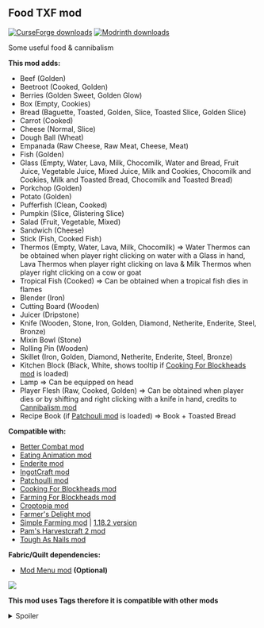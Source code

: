 <h2><strong>Food TXF mod</strong></h2>
<p><a href="https://www.curseforge.com/minecraft/mc-mods/food-txf"><img src="https://cf.way2muchnoise.eu/full_650569_downloads.svg?badge_style=flat" alt="CurseForge downloads" /></a> <a href="https://modrinth.com/mod/food-txf"><img src="https://img.shields.io/badge/dynamic/json?color=2d2d2d&amp;colorA=17b85a&amp;style=flat-square&amp;label=&amp;suffix= downloads&amp;query=downloads&amp;url=https://api.modrinth.com/v2/project/gHfCZDqf&amp;logo=modrinth&amp;logoColor=2d2d2d" alt="Modrinth downloads" /></a></p>

Some useful food & cannibalism

<strong>This mod adds:</strong>

- Beef (Golden)
- Beetroot (Cooked, Golden)
- Berries (Golden Sweet, Golden Glow)
- Box (Empty, Cookies)
- Bread (Baguette, Toasted, Golden, Slice, Toasted Slice, Golden Slice)
- Carrot (Cooked)
- Cheese (Normal, Slice)
- Dough Ball (Wheat)
- Empanada (Raw Cheese, Raw Meat, Cheese, Meat)
- Fish (Golden)
- Glass (Empty, Water, Lava, Milk, Chocomilk, Water and Bread, Fruit Juice, Vegetable Juice, Mixed Juice, Milk and Cookies, Chocomilk and Cookies, Milk and Toasted Bread, Chocomilk and Toasted Bread)
- Porkchop (Golden)
- Potato (Golden)
- Pufferfish (Clean, Cooked)
- Pumpkin (Slice, Glistering Slice)
- Salad (Fruit, Vegetable, Mixed)
- Sandwich (Cheese)
- Stick (Fish, Cooked Fish)
- Thermos (Empty, Water, Lava, Milk, Chocomilk) => Water Thermos can be obtained when player right clicking on water with a Glass in hand, Lava Thermos when player right clicking on lava & Milk Thermos when player right clicking on a cow or goat
- Tropical Fish (Cooked) => Can be obtained when a tropical fish dies in flames
- Blender (Iron)
- Cutting Board (Wooden)
- Juicer (Dripstone)
- Knife (Wooden, Stone, Iron, Golden, Diamond, Netherite, Enderite, Steel, Bronze)
- Mixin Bowl (Stone)
- Rolling Pin (Wooden)
- Skillet (Iron, Golden, Diamond, Netherite, Enderite, Steel, Bronze)
- Kitchen Block (Black, White, shows tooltip if <a href="https://www.curseforge.com/minecraft/mc-mods/cooking-for-blockheads" target="_blank">Cooking For Blockheads mod</a> is loaded)
- Lamp => Can be equipped on head
- Player Flesh (Raw, Cooked, Golden) => Can be obtained when player dies or by shifting and right clicking with a knife in hand, credits to <a href="https://www.curseforge.com/minecraft/mc-mods/cannibalism" target="_blank">Cannibalism mod</a>
- Recipe Book (if <a href="https://www.curseforge.com/minecraft/mc-mods/patchouli" target="_blank">Patchouli mod</a> is loaded) => Book + Toasted Bread

<strong>Compatible with:</strong>

- <a href="https://www.curseforge.com/minecraft/mc-mods/better-combat-by-daedelus" target="_blank">Better Combat mod</a>
- <a href="https://www.curseforge.com/minecraft/mc-mods/eating-animation-forge" target="_blank">Eating Animation mod</a>
- <a href="https://www.curseforge.com/minecraft/mc-mods/enderite-mod-for-forge" target="_blank">Enderite mod</a>
- <a href="https://www.curseforge.com/minecraft/mc-mods/ingotcraft" target="_blank">IngotCraft mod</a>
- <a href="https://www.curseforge.com/minecraft/mc-mods/patchouli" target="_blank">Patchoulli mod</a>
- <a href="https://www.curseforge.com/minecraft/mc-mods/cooking-for-blockheads" target="_blank">Cooking For Blockheads mod</a>
- <a href="https://www.curseforge.com/minecraft/mc-mods/farming-for-blockheads" target="_blank">Farming For Blockheads mod</a>
- <a href="https://www.curseforge.com/minecraft/mc-mods/croptopia" target="_blank">Croptopia mod</a>
- <a href="https://www.curseforge.com/minecraft/mc-mods/farmers-delight" target="_blank">Farmer's Delight mod</a>
- <a href="https://www.curseforge.com/minecraft/mc-mods/simple-farming" target="_blank">Simple Farming mod</a> | <a href="https://github.com/cweckerl/simplefarming/files/8192403/simplefarming-1.18.2-1.4.0.zip" target="_blank">1.18.2 version</a>
- <a href="https://www.curseforge.com/minecraft/mc-mods/pams-harvestcraft-2-food-core" target="_blank">Pam's Harvestcraft 2 mod</a>
- <a href="https://www.curseforge.com/minecraft/mc-mods/tough-as-nails" target="_blank">Tough As Nails mod</a>

<strong>Fabric/Quilt dependencies:</strong>

- <a href="https://modrinth.com/mod/modmenu" target="_blank">Mod Menu mod</a> <strong>(Optional)</strong>

<img src="https://cdn.modrinth.com/data/gHfCZDqf/images/b4a7135b6c3adcb22bb264ce345442a9b7f325b0.png"><br>

<strong>This mod uses Tags therefore it is compatible with other mods</strong>

<details>
  <summary>Spoiler</summary>

<img src="https://cdn.modrinth.com/data/gHfCZDqf/images/23e49abcd4eaf61fe21d7015b3a2c3e303332f38.png" width="500">

</details>